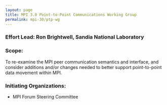 ```yaml
---
layout: page
title: MPI 3.0 Point-to-Point Communications Working Group
permalink: mpi-30/ptp-wg
---
```


### Effort Lead: Ron Brightwell, Sandia National Laboratory

### Scope:

To re-examine the MPI peer communication semantics and interface, and consider additions and/or changes needed to better support point-to-point data movement within MPI.

### Initiating Organizations:

*   MPI Forum Steering Committee